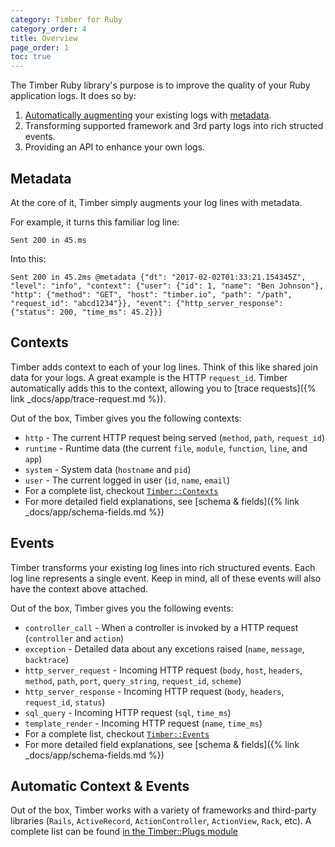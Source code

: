 ```yaml
---
category: Timber for Ruby
category_order: 4
title: Overview
page_order: 1
toc: true
---
```


The Timber Ruby library's purpose is to improve the quality of your Ruby application logs.
It does so by:

1. [Automatically augmenting](#automatic-context-events) your existing logs with [metadata](#metadata).
2. Transforming supported framework and 3rd party logs into rich structed events.
3. Providing an API to enhance your own logs.


## Metadata

At the core of it, Timber simply augments your log lines with metadata.

For example, it turns this familiar log line:

```
Sent 200 in 45.ms
```

Into this:

```
Sent 200 in 45.2ms @metadata {"dt": "2017-02-02T01:33:21.154345Z", "level": "info", "context": {"user": {"id": 1, "name": "Ben Johnson"}, "http": {"method": "GET", "host": "timber.io", "path": "/path", "request_id": "abcd1234"}}, "event": {"http_server_response": {"status": 200, "time_ms": 45.2}}}
```


## Contexts

Timber adds context to each of your log lines. Think of this like shared join data for your logs.
A great example is the HTTP `request_id`. Timber automatically adds this to the context, allowing
you to [trace requests]({% link _docs/app/trace-request.md %}).

Out of the box, Timber gives you the following contexts:

* `http` - The current HTTP request being served (`method`, `path`, `request_id`)
* `runtime` - Runtime data (the current `file`, `module`, `function`, `line`, and `app`)
* `system` - System data (`hostname` and `pid`)
* `user` - The current logged in user (`id`, `name`, `email`)
* For a complete list, checkout [`Timber::Contexts`](https://github.com/timberio/timber-ruby/tree/master/lib/timber/contexts)
* For more detailed field explanations, see [schema & fields]({% link _docs/app/schema-fields.md %})


## Events

Timber transforms your existing log lines into rich structured events. Each log line represents a
single event. Keep in mind, all of these events will also have the context above attached.

Out of the box, Timber gives you the following events:

* `controller_call` - When a controller is invoked by a HTTP request (`controller` and `action`)
* `exception` - Detailed data about any excetions raised (`name`, `message`, `backtrace`)
* `http_server_request` - Incoming HTTP request (`body`, `host`, `headers`, `method`, `path`, `port`, `query_string`, `request_id`, `scheme`)
* `http_server_response` - Incoming HTTP request (`body`, `headers`, `request_id`, `status`)
* `sql_query` - Incoming HTTP request (`sql`, `time_ms`)
* `template_render` - Incoming HTTP request (`name`, `time_ms`)
* For a complete list, checkout [`Timber::Events`](https://github.com/timberio/timber-ruby/tree/master/lib/timber/events)
* For more detailed field explanations, see [schema & fields]({% link _docs/app/schema-fields.md %})


## Automatic Context & Events

Out of the box, Timber works with a variety of frameworks and third-party libraries
(`Rails`, `ActiveRecord`, `ActionController`, `ActionView`, `Rack`, etc). A complete list can be found
[in the Timber::Plugs module](https://github.com/timberio/timber-ruby/tree/master/lib/timber/plugs)
